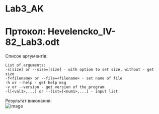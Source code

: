 # Lab3_AK
# Пртокол: Hevelencko_IV-82_Lab3.odt 
 
 Список аргументів:  
 
    List of arguments:  
    -s[size] or --size=[size] - with option to set size, without - get size  
    -f<filename> or --file=<filename> - set name of file  
    -h or --help - get help msg  
    -v or --version - get version of the program   
    -l[<val1>,...] or --list=[<num1>,...] - input list  
    
Результат виконання:  
![image](https://user-images.githubusercontent.com/31134655/102015077-f36c1180-3d61-11eb-9ddf-051b344b57c0.png)  
